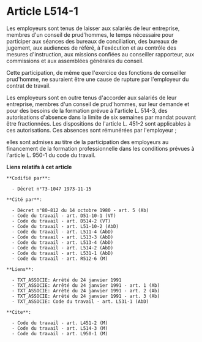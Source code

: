 # Article L514-1

Les employeurs sont tenus de laisser aux salariés de leur entreprise, membres d'un conseil de prud'hommes, le temps
nécessaire pour participer aux séances des bureaux de conciliation, des bureaux de jugement, aux audiences de référé, à
l'exécution et au contrôle des mesures d'instruction, aux missions confiées au conseiller rapporteur, aux commissions et aux
assemblées générales du conseil.

Cette participation, de même que l'exercice des fonctions de conseiller prud'homme, ne sauraient être une cause de rupture
par l'employeur du contrat de travail.

Les employeurs sont en outre tenus d'accorder aux salariés de leur entreprise, membres d'un conseil de prud'hommes, sur leur
demande et pour des besoins de la formation prévue à l'article L. 514-3, des autorisations d'absence dans la limite de six
semaines par mandat pouvant être fractionnées. Les dispositions de l'article L. 451-2 sont applicables à ces autorisations.
Ces absences sont rémunérées par l'employeur ;

elles sont admises au titre de la participation des employeurs au financement de la formation professionnelle dans les
conditions prévues à l'article L. 950-1 du code du travail.

**Liens relatifs à cet article**

	**Codifié par**:

	  - Décret n°73-1047 1973-11-15

	**Cité par**:

	  - Décret n°80-812 du 14 octobre 1980 - art. 5 (Ab)
	  - Code du travail - art. D51-10-1 (VT)
	  - Code du travail - art. D514-2 (VT)
	  - Code du travail - art. L51-10-2 (AbD)
	  - Code du travail - art. L511-4 (AbD)
	  - Code du travail - art. L513-3 (AbD)
	  - Code du travail - art. L513-4 (AbD)
	  - Code du travail - art. L514-2 (AbD)
	  - Code du travail - art. L531-1 (AbD)
	  - Code du travail - art. R512-6 (M)

	**Liens**:

	  - TXT_ASSOCIE: Arrêté du 24 janvier 1991
	  - TXT_ASSOCIE: Arrêté du 24 janvier 1991 - art. 1 (Ab)
	  - TXT_ASSOCIE: Arrêté du 24 janvier 1991 - art. 2 (Ab)
	  - TXT_ASSOCIE: Arrêté du 24 janvier 1991 - art. 3 (Ab)
	  - TXT_ASSOCIE: Code du travail - art. L531-1 (AbD)

	**Cite**:

	  - Code du travail - art. L451-2 (M)
	  - Code du travail - art. L514-3 (M)
	  - Code du travail - art. L950-1 (M)
